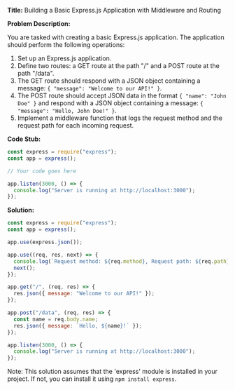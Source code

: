 **Title:** Building a Basic Express.js Application with Middleware and Routing

**Problem Description:**

You are tasked with creating a basic Express.js application. The application should perform the following operations:

1. Set up an Express.js application.
2. Define two routes: a GET route at the path "/" and a POST route at the path "/data".
3. The GET route should respond with a JSON object containing a message: `{ "message": "Welcome to our API!" }`.
4. The POST route should accept JSON data in the format `{ "name": "John Doe" }` and respond with a JSON object containing a message: `{ "message": "Hello, John Doe!" }`.
5. Implement a middleware function that logs the request method and the request path for each incoming request.

**Code Stub:**

```javascript
const express = require("express");
const app = express();

// Your code goes here

app.listen(3000, () => {
  console.log("Server is running at http://localhost:3000");
});
```

**Solution:**

```javascript
const express = require("express");
const app = express();

app.use(express.json());

app.use((req, res, next) => {
  console.log(`Request method: ${req.method}, Request path: ${req.path}`);
  next();
});

app.get("/", (req, res) => {
  res.json({ message: "Welcome to our API!" });
});

app.post("/data", (req, res) => {
  const name = req.body.name;
  res.json({ message: `Hello, ${name}!` });
});

app.listen(3000, () => {
  console.log("Server is running at http://localhost:3000");
});
```

Note: This solution assumes that the 'express' module is installed in your project. If not, you can install it using `npm install express`.
